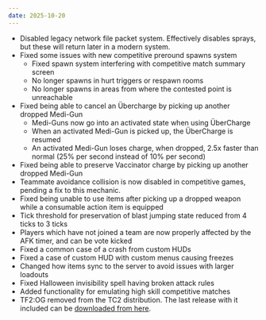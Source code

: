 ```yaml
---
date: 2025-10-20
---
```


* Disabled legacy network file packet system. Effectively disables sprays, but these will return later in a modern system.
* Fixed some issues with new competitive preround spawns system
  * Fixed spawn system interfering with competitive match summary screen
  * No longer spawns in hurt triggers or respawn rooms
  * No longer spawns in areas from where the contested point is unreachable
* Fixed being able to cancel an Übercharge by picking up another dropped Medi-Gun
  * Medi-Guns now go into an activated state when using ÜberCharge
  * When an activated Medi-Gun is picked up, the ÜberCharge is resumed
  * An activated Medi-Gun loses charge, when dropped, 2.5x faster than normal (25% per second instead of 10% per second)
* Fixed being able to preserve Vaccinator charge by picking up another dropped Medi-Gun
* Teammate avoidance collision is now disabled in competitive games, pending a fix to this mechanic.
* Fixed being unable to use items after picking up a dropped weapon while a consumable action item is equipped
* Tick threshold for preservation of blast jumping state reduced from 4 ticks to 3 ticks
* Players which have not joined a team are now properly affected by the AFK timer, and can be vote kicked
* Fixed a common case of a crash from custom HUDs
* Fixed a case of custom HUD with custom menus causing freezes
* Changed how items sync to the server to avoid issues with larger loadouts
* Fixed Halloween invisibility spell having broken attack rules
* Added functionality for emulating high skill competitive matches
* TF2:OG removed from the TC2 distribution. The last release with it included can be [downloaded from here](https://github.com/mastercomfig/tc2/releases/tag/tf2og-archive).
